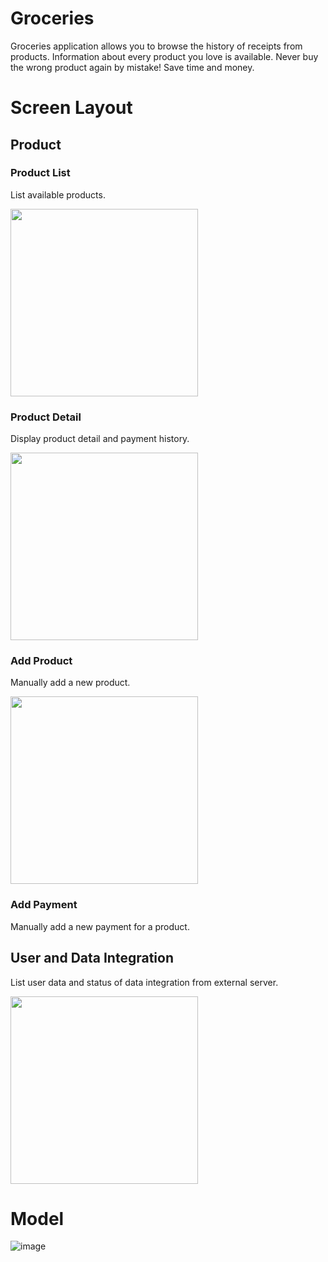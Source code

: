 # Groceries

Groceries application allows you to browse the history of receipts from products. Information about every product you love is available. Never buy the wrong product again by mistake! Save time and money.

# Screen Layout
## Product

### Product List
List available products.

<img src="https://user-images.githubusercontent.com/595430/72558681-f45e9f80-3881-11ea-9e2e-7f44b8a3a952.png" width="300">

###  Product Detail
Display product detail and payment history.

<img src="https://user-images.githubusercontent.com/595430/72559473-a21e7e00-3883-11ea-9fe7-86e4abc6134b.png" width="300">

### Add Product 
Manually add a new product.

<img src="https://user-images.githubusercontent.com/595430/72558740-122c0480-3882-11ea-99cb-4c380703ed1d.png" width="300">

### Add Payment

Manually add a new payment for a product.

## User and Data Integration

List user data and status of data integration from external server.

<img src="https://user-images.githubusercontent.com/595430/72558708-02acbb80-3882-11ea-9630-3862f0278bbc.png" width="300">



# Model

![image](https://user-images.githubusercontent.com/595430/72601256-cfa31000-38f3-11ea-9e25-3270461128d1.png)
